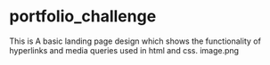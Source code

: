 # portfolio_challenge
This is A basic landing page design which shows the functionality of hyperlinks and media queries used in html and css.
image.png

